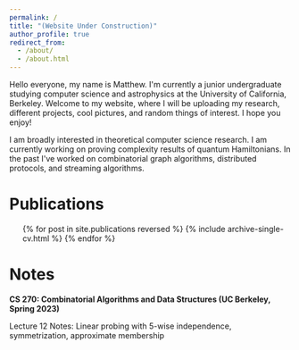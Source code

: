 ```yaml
---
permalink: /
title: "(Website Under Construction)"
author_profile: true
redirect_from: 
  - /about/
  - /about.html
---
```


Hello everyone, my name is Matthew. I'm currently a junior undergraduate studying computer science and astrophysics at the University of California, Berkeley. Welcome to my website, where I will be uploading my research, different projects, cool pictures, and random things of interest. I hope you enjoy!

I am broadly interested in theoretical computer science research. I am currently working on proving complexity results of quantum Hamiltonians. In the past I've worked on combinatorial graph algorithms, distributed protocols, and streaming algorithms.

Publications
======
  <ul>{% for post in site.publications reversed %}
    {% include archive-single-cv.html %}
  {% endfor %}</ul>

Notes
======
**CS 270: Combinatorial Algorithms and Data Structures (UC Berkeley, Spring 2023)**

Lecture 12 Notes: Linear probing with 5-wise independence, symmetrization, approximate membership
